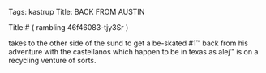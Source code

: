 Tags: kastrup
Title: BACK FROM AUSTIN
  
Title:# ( rambling 46f46083-tjy3Sr )  
  
takes to the other side of the sund to get a be-skated #1™ back from his adventure with the castellanos which happen to be in texas as alej™ is on a recycling venture of sorts.  
